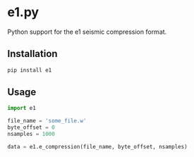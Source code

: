 # e1.py

Python support for the e1 seismic compression format.


## Installation

```python
pip install e1
```

## Usage

```python
import e1

file_name = 'some_file.w'
byte_offset = 0
nsamples = 1000

data = e1.e_compression(file_name, byte_offset, nsamples)

```
